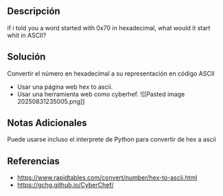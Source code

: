 
## Descripción 
if i told  you a word started with  0x70 in hexadecimal, what would it start whit in ASCII?

## Solución
Convertir el número en hexadecimal a su representación en código ASCII
- Usar una página web hex to ascii.
- Usar una herramienta web como cyberhef.
![[Pasted image 20250831235005.png]]
## Notas Adicionales 
Puede usarse incluso el interprete de Python para convertir de hex a ascii
## Referencias
- https://www.rapidtables.com/convert/number/hex-to-ascii.html
- https://gchg.github.io/CyberChef/
